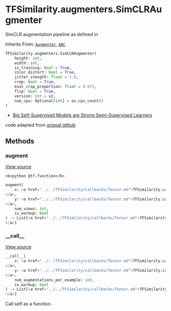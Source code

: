 # TFSimilarity.augmenters.SimCLRAugmenter





SimCLR augmentation pipeline as defined in

Inherits From: [`Augmenter`](../../TFSimilarity/augmenters/Augmenter.md), [`ABC`](../../TFSimilarity/distances/ABC.md)

```python
TFSimilarity.augmenters.SimCLRAugmenter(
    height: int,
    width: int,
    is_training: bool = True,
    color_distort: bool = True,
    jitter_stength: float = 1.0,
    crop: bool = True,
    eval_crop_proportion: float = 0.875,
    flip: bool = True,
    version: str = v2,
    num_cpu: Optional[int] = os.cpu_count()
)
```



<!-- Placeholder for "Used in" -->
- [Big Self-Supervised Models are Strong Semi-Supervised Learners](https://arxiv.org/abs/2006.10029)

code adapted from [orignal github](https://github.com/google-research/simclr/tree/master/tf2)

## Methods

<h3 id="augment">augment</h3>

<a target="_blank" href="https://github.com/tensorflow/similarity/blob/master/tensorflow_similarity/augmenters/simclr.py#L648-L664">View source</a>

``<b>python
@tf.function</b>``

```python
augment(
    x: <a href="../../TFSimilarity/callbacks/Tensor.md">TFSimilarity.callbacks.Tensor```
</a>,
    y: <a href="../../TFSimilarity/callbacks/Tensor.md">TFSimilarity.callbacks.Tensor```
</a>,
    num_views: int,
    is_warmup: bool
) -> List[<a href="../../TFSimilarity/callbacks/Tensor.md">TFSimilarity.callbacks.Tensor```
</a>]
```





<h3 id="__call__">__call__</h3>

<a target="_blank" href="https://github.com/tensorflow/similarity/blob/master/tensorflow_similarity/augmenters/augmenter.py#L28-L31">View source</a>

```python
__call__(
    x: <a href="../../TFSimilarity/callbacks/Tensor.md">TFSimilarity.callbacks.Tensor```
</a>,
    y: <a href="../../TFSimilarity/callbacks/Tensor.md">TFSimilarity.callbacks.Tensor```
</a>,
    num_augmentations_per_example: int,
    is_warmup: bool
) -> List[<a href="../../TFSimilarity/callbacks/Tensor.md">TFSimilarity.callbacks.Tensor```
</a>]
```


Call self as a function.




